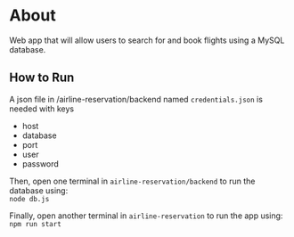 # About
Web app that will allow users to search for and book flights using a MySQL database.

## How to Run
A json file in /airline-reservation/backend named ```credentials.json``` is needed with keys
* host
* database
* port
* user
* password

Then, open one terminal in ```airline-reservation/backend``` to run the database using:  
```node db.js```

Finally, open another terminal in ```airline-reservation``` to run the app using:  
```npm run start```
